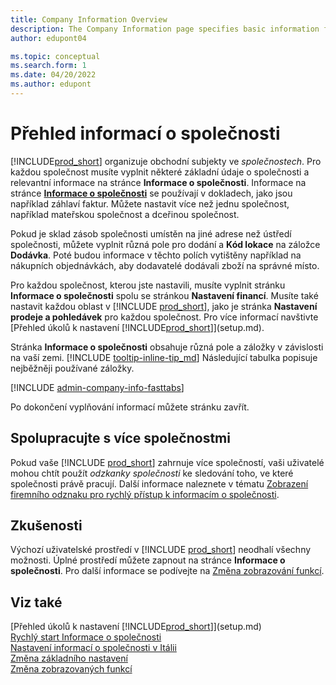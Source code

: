 ```yaml
---
title: Company Information Overview
description: The Company Information page specifies basic information for a business entity, such as name, addresses, and shipping information.
author: edupont04

ms.topic: conceptual
ms.search.form: 1
ms.date: 04/20/2022
ms.author: edupont
---
```


# Přehled informací o společnosti

[!INCLUDE[prod_short](includes/prod_short.md)] organizuje obchodní subjekty ve *společnostech*. Pro každou společnost musíte vyplnit některé základní údaje o společnosti a relevantní informace na stránce **Informace o společnosti**. Informace na stránce [**Informace o společnosti**](https://businesscentral.dynamics.com/?page=1) se používají v dokladech, jako jsou například záhlaví faktur. Můžete nastavit více než jednu společnost, například mateřskou společnost a dceřinou společnost.

Pokud je sklad zásob společnosti umístěn na jiné adrese než ústředí společnosti, můžete vyplnit různá pole pro dodání a **Kód lokace** na záložce **Dodávka**. Poté budou informace v těchto polích vytištěny například na nákupních objednávkách, aby dodavatelé dodávali zboží na správné místo.

Pro každou společnost, kterou jste nastavili, musíte vyplnit stránku **Informace o společnosti** spolu se stránkou **Nastavení financí**. Musíte také nastavit každou oblast v  [!INCLUDE [prod_short](includes/prod_short.md)], jako je stránka **Nastavení prodeje a pohledávek** pro každou společnost. Pro více informací navštivte [Přehled úkolů k nastavení [!INCLUDE[prod_short](includes/prod_short.md)]](setup.md).

Stránka **Informace o společnosti** obsahuje různá pole a záložky v závislosti na vaší zemi. [!INCLUDE [tooltip-inline-tip_md](includes/tooltip-inline-tip_md.md)] Následující tabulka popisuje nejběžněji používané záložky.

[!INCLUDE [admin-company-info-fasttabs](includes/admin-company-info-fasttabs.md)]

Po dokončení vyplňování informací můžete stránku zavřít.

## Spolupracujte s více společnostmi

Pokud vaše [!INCLUDE [prod_short](includes/prod_short.md)] zahrnuje více společností, vaši uživatelé mohou chtít použít *odzkanky společnosti* ke sledování toho, ve které společnosti právě pracují. Další informace naleznete v tématu [Zobrazení firemního odznaku pro rychlý přístup k informacím o společnosti](ui-change-basic-settings.md#badge).

## Zkušenosti

Výchozí uživatelské prostředí v [!INCLUDE [prod_short](includes/prod_short.md)] neodhalí všechny možnosti. Úplné prostředí můžete zapnout na stránce **Informace o společnosti**. Pro další informace se podívejte na [Změna zobrazování funkcí](ui-experiences.md).

## Viz také

[Přehled úkolů k nastavení [!INCLUDE[prod_short](includes/prod_short.md)]](setup.md)  
[Rychlý start Informace o společnosti](quick-start-company-information.md)  
[Nastavení informací o společnosti v Itálii](LocalFunctionality/Italy/how-to-set-up-company-information.md)  
[Změna základního nastavení](ui-change-basic-settings.md)  
[Změna zobrazovaných funkcí](ui-experiences.md)